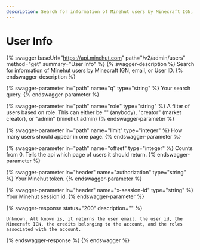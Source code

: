 ```yaml
---
description: Search for information of Minehut users by Minecraft IGN, email, or User ID.
---
```


# User Info

{% swagger baseUrl="https://api.minehut.com" path="/v2/admin/users" method="get" summary="User Info" %}
{% swagger-description %}
Search for information of Minehut users by Minecraft IGN, email, or User ID.
{% endswagger-description %}

{% swagger-parameter in="path" name="q" type="string" %}
Your search query.
{% endswagger-parameter %}

{% swagger-parameter in="path" name="role" type="string" %}
A filter of users based on role. This can either be "" (anybody), "creator" (market creator), or "admin" (minehut admin)
{% endswagger-parameter %}

{% swagger-parameter in="path" name="limit" type="integer" %}
How many users should appear in one page.
{% endswagger-parameter %}

{% swagger-parameter in="path" name="offset" type="integer" %}
Counts from 0. Tells the api which page of users it should return.
{% endswagger-parameter %}

{% swagger-parameter in="header" name="authorization" type="string" %}
Your Minehut token.
{% endswagger-parameter %}

{% swagger-parameter in="header" name="x-session-id" type="string" %}
Your Minehut session id.
{% endswagger-parameter %}

{% swagger-response status="200" description="" %}
```
Unknown. All known is, it returns the user email, the user id, the Minecraft IGN, the credits belonging to the account, and the roles associated with the account.
```
{% endswagger-response %}
{% endswagger %}
